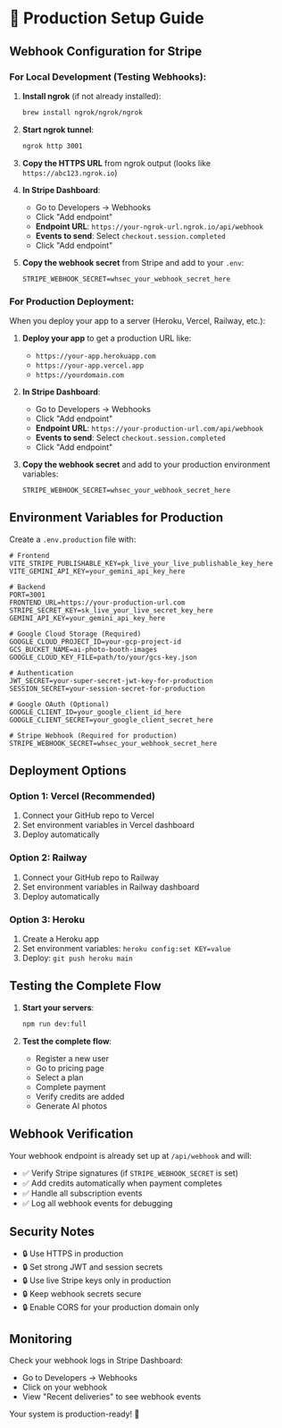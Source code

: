 # 🚀 Production Setup Guide

## Webhook Configuration for Stripe

### For Local Development (Testing Webhooks):

1. **Install ngrok** (if not already installed):
   ```bash
   brew install ngrok/ngrok/ngrok
   ```

2. **Start ngrok tunnel**:
   ```bash
   ngrok http 3001
   ```

3. **Copy the HTTPS URL** from ngrok output (looks like `https://abc123.ngrok.io`)

4. **In Stripe Dashboard**:
   - Go to Developers → Webhooks
   - Click "Add endpoint"
   - **Endpoint URL**: `https://your-ngrok-url.ngrok.io/api/webhook`
   - **Events to send**: Select `checkout.session.completed`
   - Click "Add endpoint"

5. **Copy the webhook secret** from Stripe and add to your `.env`:
   ```
   STRIPE_WEBHOOK_SECRET=whsec_your_webhook_secret_here
   ```

### For Production Deployment:

When you deploy your app to a server (Heroku, Vercel, Railway, etc.):

1. **Deploy your app** to get a production URL like:
   - `https://your-app.herokuapp.com`
   - `https://your-app.vercel.app`
   - `https://yourdomain.com`

2. **In Stripe Dashboard**:
   - Go to Developers → Webhooks
   - Click "Add endpoint"
   - **Endpoint URL**: `https://your-production-url.com/api/webhook`
   - **Events to send**: Select `checkout.session.completed`
   - Click "Add endpoint"

3. **Copy the webhook secret** and add to your production environment variables:
   ```
   STRIPE_WEBHOOK_SECRET=whsec_your_webhook_secret_here
   ```

## Environment Variables for Production

Create a `.env.production` file with:

```env
# Frontend
VITE_STRIPE_PUBLISHABLE_KEY=pk_live_your_live_publishable_key_here
VITE_GEMINI_API_KEY=your_gemini_api_key_here

# Backend
PORT=3001
FRONTEND_URL=https://your-production-url.com
STRIPE_SECRET_KEY=sk_live_your_live_secret_key_here
GEMINI_API_KEY=your_gemini_api_key_here

# Google Cloud Storage (Required)
GOOGLE_CLOUD_PROJECT_ID=your-gcp-project-id
GCS_BUCKET_NAME=ai-photo-booth-images
GOOGLE_CLOUD_KEY_FILE=path/to/your/gcs-key.json

# Authentication
JWT_SECRET=your-super-secret-jwt-key-for-production
SESSION_SECRET=your-session-secret-for-production

# Google OAuth (Optional)
GOOGLE_CLIENT_ID=your_google_client_id_here
GOOGLE_CLIENT_SECRET=your_google_client_secret_here

# Stripe Webhook (Required for production)
STRIPE_WEBHOOK_SECRET=whsec_your_webhook_secret_here
```

## Deployment Options

### Option 1: Vercel (Recommended)
1. Connect your GitHub repo to Vercel
2. Set environment variables in Vercel dashboard
3. Deploy automatically

### Option 2: Railway
1. Connect your GitHub repo to Railway
2. Set environment variables in Railway dashboard
3. Deploy automatically

### Option 3: Heroku
1. Create a Heroku app
2. Set environment variables: `heroku config:set KEY=value`
3. Deploy: `git push heroku main`

## Testing the Complete Flow

1. **Start your servers**:
   ```bash
   npm run dev:full
   ```

2. **Test the complete flow**:
   - Register a new user
   - Go to pricing page
   - Select a plan
   - Complete payment
   - Verify credits are added
   - Generate AI photos

## Webhook Verification

Your webhook endpoint is already set up at `/api/webhook` and will:
- ✅ Verify Stripe signatures (if `STRIPE_WEBHOOK_SECRET` is set)
- ✅ Add credits automatically when payment completes
- ✅ Handle all subscription events
- ✅ Log all webhook events for debugging

## Security Notes

- 🔒 Use HTTPS in production
- 🔒 Set strong JWT and session secrets
- 🔒 Use live Stripe keys only in production
- 🔒 Keep webhook secrets secure
- 🔒 Enable CORS for your production domain only

## Monitoring

Check your webhook logs in Stripe Dashboard:
- Go to Developers → Webhooks
- Click on your webhook
- View "Recent deliveries" to see webhook events

Your system is production-ready! 🎉
